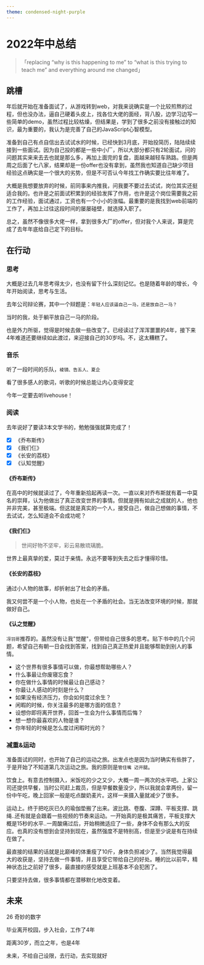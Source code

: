 ```yaml
---
theme: condensed-night-purple
---
```

# 2022年中总结

> 「replacing  “why is this happening to me” to “what is this trying to teach me” and everything around me changed」

## 跳槽

年后就开始在准备面试了，从游戏转到web，对我来说确实是一个比较煎熬的过程，但也没办法，逼自己硬着头皮上，找各位大佬的面经，背八股，边学习边写一些简单的demo，虽然过程比较枯燥，但结果是，学到了很多之前没有接触过的知识，最为重要的，我认为是完善了自己的JavaScript心智模型。

准备到自己有点自信出去试试水的时候，已经快到3月底，开始投简历，陆陆续续接到一些面试。因为自己投的都是一些中小厂，所以大部分都只有2轮面试，问的问题其实来来去去也就是那么多，再加上面完的复盘，面越来越轻车熟路。但是两周之后面了七八家，结果却是一份offer也没有拿到，虽然我也知道自己缺少项目经验这点确实是一个很大的劣势，但是不可否认今年找工作确实要比往年难了。

大概是我想要放弃的时候，前同事来内推我，问我要不要过去试试，岗位其实还挺适合我的。也许是之前面试积累到的经验发挥了作用，也许是这个岗位需要我之前的工作经验，面试通过，工资也有一个小小的涨幅。最重要的是我找到web前端的工作了，再加上过往这段时间的屡屡碰壁，就选择入职了。

总之，虽然不像很多大佬一样，拿到很多大厂的offer，但对我个人来说，算是完成了去年年底给自己定下的目标。

## 在行动

### 思考

大概是过去几年思考得太少，也没有留下什么深刻记忆。也是随着年龄的增长，今年开始阅读，思考与生活。

去年公司辩论赛，其中一个辩题是：`年轻人应该逼自己一马，还是放自己一马？`

当时的我，处于躺平放自己一马的阶段。

也是外力所驱，觉得是时候去做一些改变了。已经读过了浑浑噩噩的4年，接下来4年难道还要继续如此渡过，来迎接自己的30岁吗。不，这太糟糕了。

### 音乐

听了一段时间的乐队，`棱镜、告五人、夏企`

看了很多感人的歌词，听歌的时候总能让内心变得安定

今年一定要去听livehouse！

### 阅读
去年说好了要读3本文学书的，勉勉强强就算完成了！
- [x] 《乔布斯传》
- [x] 《我们仨》
- [x] 《长安的荔枝》
- [x] 《认知觉醒》

#### 《乔布斯传》

在高中的时候就读过了，今年重新拾起再读一次。一直以来对乔布斯就有着一中莫名的崇拜，认为他做出了真正改变世界的事情。但就是拥有如此之成就的人，他也并非完美，甚至极端。但这就是真实的一个人，接受自己，做自己想做的事情，不去试试，怎么知道会不会成功呢？

#### 《我们仨》
> 世间好物不坚牢，彩云易散琉璃脆。

世界上最真挚的爱，莫过于亲情。永远不要等到失去之后才懂得珍惜。

#### 《长安的荔枝》

通过小人物的故事，却折射出了社会的矛盾。

我又何尝不是一个小人物，也处在一个矛盾的社会。当无法改变环境的时候，那就做好自己。

#### 《认之觉醒》

`冴羽哥`推荐的。虽然没有让我"觉醒"，但带给自己很多的思考。贴下书中的几个问题，希望自己有朝一日会找到答案，找到自己真正热爱并且能够帮助到别人的事情。

+ 这个世界有很多事情可以做，你最想帮助哪些人？
+ 什么事最让你废寝忘食？
+ 你在做什么事情的时候最让自己感动？
+ 你最让人感动的时刻是什么？
+ 如果没有经济压力，你会如何度过余生？
+ 闲暇的时候，你关注最多的是哪方面的信息？
+ 设想你即将离开世界，回首一生会为什么事情而后悔？
+ 想一想你最喜欢的人物是谁？
+ 你年轻的时候是怎么度过闲暇时光的？

### 减重&运动

准备面试的同时，也开始了自己的运动之旅。出发点也是因为当时确实有些胖了，于是开始了不知道第几次运动之旅。我的原则是`管住嘴 迈开腿`。

饮食上。有意去控制摄入，米饭吃的少之又少，大概一周一两次的水平吧。上家公司还提供早餐，当时公司赶上裁员，但是早餐数量没少，所以我就会拿两份，留一份中午吃，晚上回家一般是吃点酸奶麦片。这样一来摄入量就减少了很多。

运动上。终于把吃灰已久的瑜伽垫搬了出来。波比跳、卷腹、深蹲、平板支撑、跳绳..还有就是会跟着一些视频的节奏来运动。一开始真的是极其痛苦，平板支撑大概是15秒的水平..一周酸痛过后，开始稍微适应了一些，身体不会有那么大的反应。也真的没有想到会坚持到现在，虽然强度不是特别高，但是至少说是有在持续在做了。

最直接的结果的话就是比巅峰的体重瘦了10斤，身体负担减少了。当然我觉得最大的收获是，坚持去做一件事情，并且享受它带给自己的好处。睡的比以前早，精神状态比之前好了很多，最直接的感受就是上班基本不会犯困了。

只要坚持去做，很多事情都在潜移默化地改变着。

## 未来
26 奇妙的数字

毕业离开校园，步入社会，工作了4年

距离30岁，而立之年，也是4年

未来，不给自己设限，去行动，去实现就好
